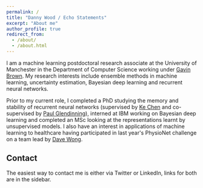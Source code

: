 ```yaml
---
permalink: /
title: "Danny Wood / Echo Statements"
excerpt: "About me"
author_profile: true
redirect_from: 
  - /about/
  - /about.html
---
```


I am a machine learning postdoctoral research associate at the University of Manchester in the Department of Computer Science working under [Gavin Brown](https://profgavinbrown.github.io/). My research interests include ensemble methods in machine learning, uncertainty estimation, Bayesian deep learning and recurrent neural networks. 

Prior to my current role, I completed a PhD studying the memory and stability of recurrent neural networks (supervised by [Ke Chen](http://www.cs.man.ac.uk/~kechen/) and co-supervised by [Paul Glendinning](https://personalpages.manchester.ac.uk/staff/paul.glendinning/)), interned at IBM working on Bayesian deep learning and completed an MSc looking at the representations learnt by unsupervised models.
I also have an interest in applications of machine learning to healthcare having participated in last year's PhysioNet challenge on a team lead by [Dave Wong](https://personalpages.manchester.ac.uk/staff/david.wong/).

## Contact

The easiest way to contact me is either via Twitter or LinkedIn, links for both are in the sidebar.